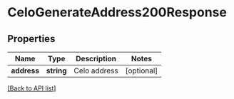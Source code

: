 # CeloGenerateAddress200Response

## Properties

Name | Type | Description | Notes
------------ | ------------- | ------------- | -------------
**address** | **string** | Celo address | [optional]

[[Back to API list]](../../README.md#api-endpoints)
